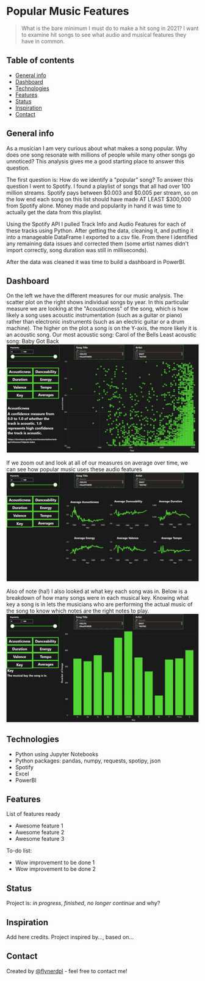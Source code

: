 # Popular Music Features
> What is the bare minimum I must do to make a hit song in 2021? I want to examine hit songs to see what audio and musical features they have in common. 

## Table of contents
* [General info](#general-info)
* [Dashboard](#dashboard)
* [Technologies](#technologies)
* [Features](#features)
* [Status](#status)
* [Inspiration](#inspiration)
* [Contact](#contact)

## General info
As a musician I am very curious about what makes a song popular. 
Why does one song resonate with millions of people while many other songs go unnoticed? 
This analysis gives me a good starting place to answer this question.

The first question is: How do we identify a "popular" song? To answer this question I went to Spotify. I found a playlist of songs that all had over 100 million streams. 
Spotify pays between $0.003 and $0.005 per stream, so on the low end each song on this list should have made AT LEAST $300,000 from Spotify alone. 
Money made and popularity in hand it was time to actually get the data from this playlist.

Using the Spotify API I pulled Track Info and Audio Features for each of these tracks using Python. After getting the data, cleaning it, and putting it into a manageable DataFrame I exported to a csv file. 
From there I identified any remaining data issues and corrected them (some artist names didn't import correctly, song duration was still in milliseconds). 

After the data was cleaned it was time to build a dashboard in PowerBI.


## Dashboard
On the left we have the different measures for our music analysis. The scatter plot on the right shows individual songs by year. In this particular measure we are looking at the "Acousticness" of the song, which is how likely a song uses acoustic instrumentation (such as a guitar or piano) rather than electronic instruments (such as an electric guitar or a drum machine). 
The higher on the plot a song is on the Y-axis, the more likely it is an acoustic song. 
Our most acoustic song: Carol of the Bells 
Least acoustic song: Baby Got Back
![Acousticness](./screenshots/acousticness.jpg)

If we zoom out and look at all of our measures on average over time, we can see how popular music uses these audio features
![Averages](./screenshots/averages.jpg)

Also of note (ha!) I also looked at what key each song was in. Below is a breakdown of how many songs were in each musical key. 
Knowing what key a song is in lets the musicians who are performing the actual music of the song to know which notes are the right notes to play. 
![Key](./screenshots/key.jpg)

## Technologies
* Python using Jupyter Notebooks
* Python packages: pandas, numpy, requests, spotipy, json
* Spotify
* Excel
* PowerBI


## Features
List of features ready 
* Awesome feature 1
* Awesome feature 2
* Awesome feature 3

To-do list:
* Wow improvement to be done 1
* Wow improvement to be done 2

## Status
Project is: _in progress_, _finished_, _no longer continue_ and why?

## Inspiration
Add here credits. Project inspired by..., based on...

## Contact
Created by [@flynerdpl](https://www.flynerd.pl/) - feel free to contact me!